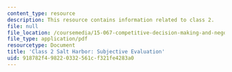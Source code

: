 ```yaml
---
content_type: resource
description: This resource contains information related to class 2.
file: null
file_location: /coursemedia/15-067-competitive-decision-making-and-negotiation-spring-2011/918782f498220332561cf321fe4283a0_MIT15_067S11_Cl2_Sa_H_SB_E.pdf
file_type: application/pdf
resourcetype: Document
title: 'Class 2 Salt Harbor: Subjective Evaluation'
uid: 918782f4-9822-0332-561c-f321fe4283a0
---
```

